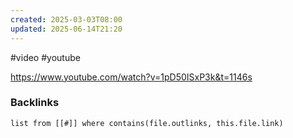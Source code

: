 ```yaml
---
created: 2025-03-03T08:00
updated: 2025-06-14T21:20
---
```

#video #youtube 

https://www.youtube.com/watch?v=1pD50ISxP3k&t=1146s


### Backlinks
```dataview 
list from [[#]] where contains(file.outlinks, this.file.link)
```

